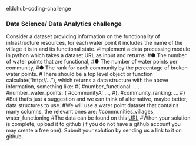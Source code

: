 eldohub-coding-challenge
### Data Science/ Data Analytics challenge
Consider a dataset providing information on the functionality of infrastructure resources,
for each water point it includes the name of the village it is in and its functional state.
#Implement a data processing module in python which takes a dataset URL as input and
returns:
#● The number of water points that are functional,
#● The number of water points per community,
#● The rank for each community by the percentage of broken water points.
#There should be a top level object or function calculate(“http://...”), which returns a data
structure with the above information, something like:
#{
#number_functional: …,
#number_water_points: {
#communityA: …,
#},
#community_ranking: …
#}
#But that’s just a suggestion and we can think of alternative, maybe better, data structures
to use.
#We will use a water point dataset that contains many columns, the relevant ones are:
#communities_villages, water_functioning
#The data can be found on this <a href=https://raw.githubusercontent.com/onaio/ona-tech/master/data/water_points.json>URL</a>
#When your solution is complete, upload it to github (if you do not have a github account
you may create a free one). Submit your solution by sending us a link to it on github.
